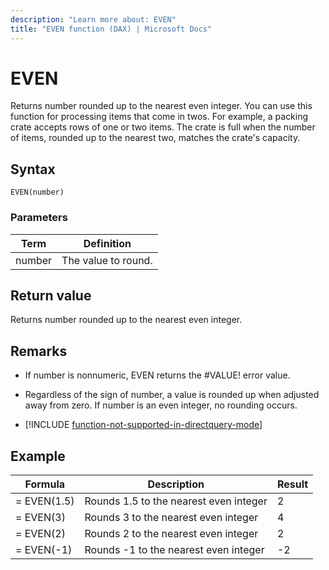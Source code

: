 ```yaml
---
description: "Learn more about: EVEN"
title: "EVEN function (DAX) | Microsoft Docs"
---
```

# EVEN

Returns number rounded up to the nearest even integer. You can use this function for processing items that come in twos. For example, a packing crate accepts rows of one or two items. The crate is full when the number of items, rounded up to the nearest two, matches the crate's capacity.  
  
## Syntax  
  
```dax
EVEN(number)  
```
  
### Parameters  
  
|Term|Definition|  
|--------|--------------|  
|number|The value to round.|  
  
## Return value

Returns number rounded up to the nearest even integer.  
  
## Remarks

- If number is nonnumeric, EVEN returns the #VALUE! error value.  
  
- Regardless of the sign of number, a value is rounded up when adjusted away from zero. If number is an even integer, no rounding occurs.  

- [!INCLUDE [function-not-supported-in-directquery-mode](includes/function-not-supported-in-directquery-mode.md)]

## Example  
  
|Formula|Description|Result|  
|-----------|---------------|----------|  
|= EVEN(1.5)|Rounds 1.5 to the nearest even integer|2|  
|= EVEN(3)|Rounds 3 to the nearest even integer|4|  
|= EVEN(2)|Rounds 2 to the nearest even integer|2|  
|= EVEN(-1)|Rounds -1 to the nearest even integer|-2|  
  
